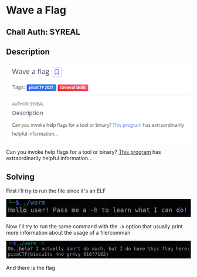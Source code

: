 # Wave a Flag
## Chall Auth: SYREAL

## Description

![](./description.png)

Can you invoke help flags for a tool or binary? [This program](./warm) has extraordinarily helpful information...

## Solving

First i'll try to run the file since it's an ELF

![](./run.png)

Now I'll try to run the same command with the ```-h``` option that usually print more information about the usage of a file/comman

![](./flag.png)

And there is the flag


